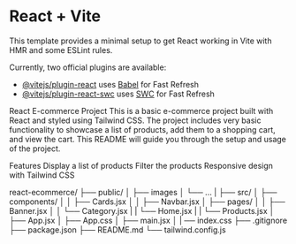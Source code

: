 # React + Vite

This template provides a minimal setup to get React working in Vite with HMR and some ESLint rules.

Currently, two official plugins are available:

- [@vitejs/plugin-react](https://github.com/vitejs/vite-plugin-react/blob/main/packages/plugin-react/README.md) uses [Babel](https://babeljs.io/) for Fast Refresh
- [@vitejs/plugin-react-swc](https://github.com/vitejs/vite-plugin-react-swc) uses [SWC](https://swc.rs/) for Fast Refresh


React E-commerce Project
This is a basic e-commerce project built with React and styled using Tailwind CSS. The project includes very basic functionality to showcase a list of products, add them to a shopping cart, and view the cart. This README will guide you through the setup and usage of the project.

Features
Display a list of products
Filter the products
Responsive design with Tailwind CSS

react-ecommerce/
├── public/
│   ├── images
│   └── ...
|
├── src/
│   ├── components/
│   │   ├── Cards.jsx
│   │   ├── Navbar.jsx
│   ├── pages/
│   │   ├── Banner.jsx
│   │   └── Category.jsx
|   |   └── Home.jsx
|   |   └── Products.jsx
│   ├── App.jsx
│   ├── App.css
│   ├── main.jsx
│   | ── index.css
├── .gitignore
├── package.json
├── README.md
└── tailwind.config.js

